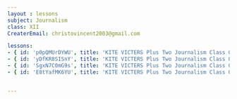 ```yaml
--- 
layout : lessons 
subject: Journalism
class: XII
CreaterEmail: christovincent2003@gmail.com

lessons:
- { id: 'p0pQMUrDYWU', title: 'KITE VICTERS Plus Two Journalism Class 01 (First Bell-ഫസ്റ്റ് ബെല്‍)' }
- { id: 'yDfKR8SISnY', title: 'KITE VICTERS Plus Two Journalism Class 02 (First Bell-ഫസ്റ്റ് ബെല്‍)' }
- { id: 'SgxN7C0mG9s', title: 'KITE VICTERS Plus Two Journalism Class 03 (First Bell-ഫസ്റ്റ് ബെല്‍)' }
- { id: 'E8tYafMK6YU', title: 'KITE VICTERS Plus Two Journalism Class 03 (First Bell-ഫസ്റ്റ് ബെല്‍)' }


---
```

